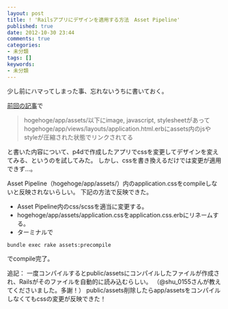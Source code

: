 ```yaml
---
layout: post
title: ! 'Railsアプリにデザインを適用する方法　Asset Pipeline'
published: true
date: 2012-10-30 23:44
comments: true
categories:
- 未分類
tags: []
keywords:
- 未分類
---
```

少し前にハマってしまった事、忘れないうちに書いておく。

[前回の記事](http://camuro.org/wordpress/?p=118 "前回の記事")で
<blockquote>hogehoge/app/assets/以下にimage, javascript, stylesheetがあって
hogehoge/app/views/layouts/application.html.erbにassets内のjsやstyleが圧縮された状態でリンクされてる</blockquote>
と書いた内容について、p4dで作成したアプリでcssを変更してデザインを変えてみる、というのを試してみた。
しかし、cssを書き換えるだけでは変更が適用できず…。

Asset Pipeline（hogehoge/app/assets/）内のapplication.cssをcompileしないと反映されないらしい。
下記の方法で反映できた。

- Asset Pipeline内のcss/scssを適当に変更する。
- hogehoge/app/assets/application.cssをapplication.css.erbにリネームする。
- ターミナルで

```
bundle exec rake assets:precompile
```

でcompile完了。

追記：
一度コンパイルするとpublic/assetsにコンパイルしたファイルが作成され、Railsがそのファイルを自動的に読み込むらしい。
（@shu_0155さんが教えてくださいました。多謝！）
public/assets削除したらapp/assetsをコンパイルしなくてもcssの変更が反映できた！
